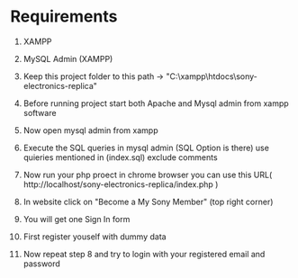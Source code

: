 # Requirements 

1. XAMPP

2. MySQL Admin (XAMPP)

3. Keep this project folder to this path -> "C:\xampp\htdocs\sony-electronics-replica"

4. Before running project start both Apache and Mysql admin from xampp software

5. Now open mysql admin from xampp

6. Execute the SQL queries in mysql admin (SQL Option is there) use quieries mentioned in (index.sql) exclude comments

7. Now run your php proect in chrome browser you can use this URL( http://localhost/sony-electronics-replica/index.php )

8. In website click on "Become a My Sony Member" (top right corner)

9. You will get one Sign In form 

10. First register youself with dummy data

11. Now repeat step 8 and try to login with your registered email and password